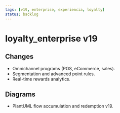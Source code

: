 ```yaml
---
tags: [v19, enterprise, experiencia, loyalty]
status: backlog
---
```

# loyalty_enterprise v19

## Changes
- Omnichannel programs (POS, eCommerce, sales).
- Segmentation and advanced point rules.
- Real-time rewards analytics.

## Diagrams
- PlantUML flow accumulation and redemption v19.




